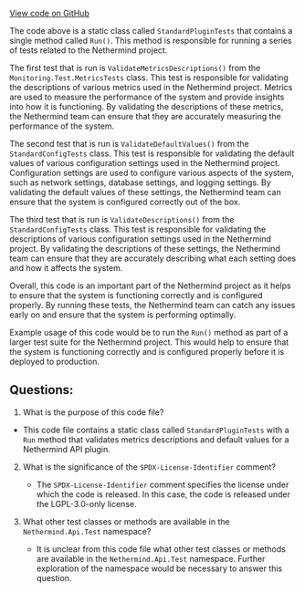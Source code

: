 [View code on GitHub](https://github.com/NethermindEth/nethermind/src/Nethermind/Nethermind.Api.Test/StandardPluginTests.cs)

The code above is a static class called `StandardPluginTests` that contains a single method called `Run()`. This method is responsible for running a series of tests related to the Nethermind project. 

The first test that is run is `ValidateMetricsDescriptions()` from the `Monitoring.Test.MetricsTests` class. This test is responsible for validating the descriptions of various metrics used in the Nethermind project. Metrics are used to measure the performance of the system and provide insights into how it is functioning. By validating the descriptions of these metrics, the Nethermind team can ensure that they are accurately measuring the performance of the system.

The second test that is run is `ValidateDefaultValues()` from the `StandardConfigTests` class. This test is responsible for validating the default values of various configuration settings used in the Nethermind project. Configuration settings are used to configure various aspects of the system, such as network settings, database settings, and logging settings. By validating the default values of these settings, the Nethermind team can ensure that the system is configured correctly out of the box.

The third test that is run is `ValidateDescriptions()` from the `StandardConfigTests` class. This test is responsible for validating the descriptions of various configuration settings used in the Nethermind project. By validating the descriptions of these settings, the Nethermind team can ensure that they are accurately describing what each setting does and how it affects the system.

Overall, this code is an important part of the Nethermind project as it helps to ensure that the system is functioning correctly and is configured properly. By running these tests, the Nethermind team can catch any issues early on and ensure that the system is performing optimally. 

Example usage of this code would be to run the `Run()` method as part of a larger test suite for the Nethermind project. This would help to ensure that the system is functioning correctly and is configured properly before it is deployed to production.
## Questions: 
 1. What is the purpose of this code file?
   - This code file contains a static class called `StandardPluginTests` with a `Run` method that validates metrics descriptions and default values for a Nethermind API plugin.

2. What is the significance of the `SPDX-License-Identifier` comment?
   - The `SPDX-License-Identifier` comment specifies the license under which the code is released. In this case, the code is released under the LGPL-3.0-only license.

3. What other test classes or methods are available in the `Nethermind.Api.Test` namespace?
   - It is unclear from this code file what other test classes or methods are available in the `Nethermind.Api.Test` namespace. Further exploration of the namespace would be necessary to answer this question.